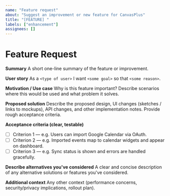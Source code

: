 ```yaml
---
name: "Feature request"
about: "Suggest an improvement or new feature for CanvasPlus"
title: "[FEATURE] "
labels: ["enhancement"]
assignees: []
---
```


# Feature Request

**Summary**
A short one-line summary of the feature or improvement.

**User story**
As a `<type of user>` I want `<some goal>` so that `<some reason>`.

**Motivation / Use case**
Why is this feature important? Describe scenarios where this would be used and what problem it solves.

**Proposed solution**
Describe the proposed design, UI changes (sketches / links to mockups), API changes, and other implementation notes. Provide rough acceptance criteria.

**Acceptance criteria (clear, testable)**
- [ ] Criterion 1 — e.g. Users can import Google Calendar via OAuth.
- [ ] Criterion 2 — e.g. Imported events map to calendar widgets and appear on dashboard.
- [ ] Criterion 3 — e.g. Sync status is shown and errors are handled gracefully.

**Describe alternatives you've considered**
A clear and concise description of any alternative solutions or features you've considered.

**Additional context**
Any other context (performance concerns, security/privacy implications, rollout plan).


